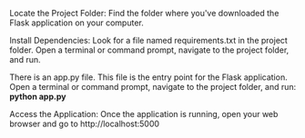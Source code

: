 Locate the Project Folder: Find the folder where you've downloaded the Flask application on your computer. 

Install Dependencies: Look for a file named requirements.txt in the project folder. Open a terminal or command prompt, navigate to the project folder, and run.

There is an app.py file. This file is the entry point for the Flask application. Open a terminal or command prompt, navigate to the project folder, and run: **python app.py**

Access the Application: Once the application is running, open your web browser and go to http://localhost:5000
